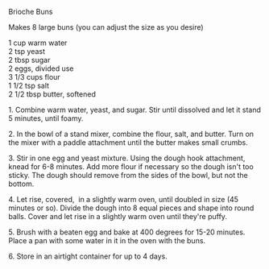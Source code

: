 
Brioche Buns
  
Makes 8 large buns (you can adjust the size as you desire)  
    
1 cup warm water  
2 tsp yeast  
2 tbsp sugar  
2 eggs, divided use  
3 1/3 cups flour  
1 1/2 tsp salt  
2 1/2 tbsp butter, softened  
    
	
1\. Combine warm water, yeast, and sugar. Stir until dissolved and let it stand 5 minutes, until foamy.   
    
2\. In the bowl of a stand mixer, combine the flour, salt, and butter. Turn on the mixer with a paddle attachment until the butter makes small crumbs.   
    
3\. Stir in one egg and yeast mixture. Using the dough hook attachment, knead for 6-8 minutes. Add more flour if necessary so the dough isn't too sticky. The dough should remove from the sides of the bowl, but not the bottom.   
    
4\. Let rise, covered,  in a slightly warm oven, until doubled in size (45 minutes or so). Divide the dough into 8 equal pieces and shape into round balls. Cover and let rise in a slightly warm oven until they're puffy.   
    
5\. Brush with a beaten egg and bake at 400 degrees for 15-20 minutes. Place a pan with some water in it in the oven with the buns.   
    
6\. Store in an airtight container for up to 4 days.   
    